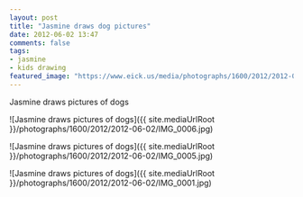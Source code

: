```yaml
---
layout: post
title: "Jasmine draws dog pictures"
date: 2012-06-02 13:47
comments: false
tags: 
- jasmine
- kids drawing
featured_image: "https://www.eick.us/media/photographs/1600/2012/2012-06-02/IMG_0006.jpg"
---
```

Jasmine draws pictures of dogs


![Jasmine draws pictures of dogs]({{ site.mediaUrlRoot }}/photographs/1600/2012/2012-06-02/IMG_0006.jpg)



![Jasmine draws pictures of dogs]({{ site.mediaUrlRoot }}/photographs/1600/2012/2012-06-02/IMG_0005.jpg)



![Jasmine draws pictures of dogs]({{ site.mediaUrlRoot }}/photographs/1600/2012/2012-06-02/IMG_0001.jpg)
